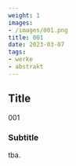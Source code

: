 ```yaml
---
weight: 1
images:
- /images/001.png
title: 001
date: 2023-03-07
tags:
- werke
- abstrakt
---
```


## Title
001

### Subtitle
tba.